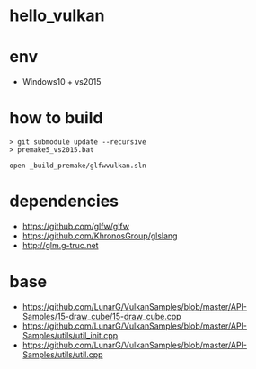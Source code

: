 # hello_vulkan

# env
* Windows10 + vs2015

# how to build

```
> git submodule update --recursive
> premake5_vs2015.bat

open _build_premake/glfwvulkan.sln
```

# dependencies
* https://github.com/glfw/glfw
* https://github.com/KhronosGroup/glslang
* http://glm.g-truc.net

# base
* https://github.com/LunarG/VulkanSamples/blob/master/API-Samples/15-draw_cube/15-draw_cube.cpp
* https://github.com/LunarG/VulkanSamples/blob/master/API-Samples/utils/util_init.cpp
* https://github.com/LunarG/VulkanSamples/blob/master/API-Samples/utils/util.cpp

